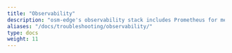 ```yaml
---
title: "Observability"
description: "osm-edge's observability stack includes Prometheus for metrics collection, Grafana for metrics visualization, Jaeger for tracing and Fluent Bit for log forwarding to a user-defined endpoint."
aliases: "/docs/troubleshooting/observability/"
type: docs
weight: 11
---
```

